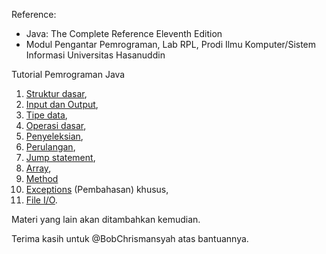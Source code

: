 Reference:

- Java: The Complete Reference Eleventh Edition
- Modul Pengantar Pemrograman, Lab RPL, Prodi Ilmu Komputer/Sistem Informasi Universitas Hasanuddin

Tutorial Pemrograman Java

1. [Struktur dasar](/struktur-dasar.md),
2. [Input dan Output](/io.md),
3. [Tipe data](/tipe-data.md),
4. [Operasi dasar](/operasi.md),
5. [Penyeleksian](/penyeleksian.md),
6. [Perulangan](/perulangan.md),
7. [Jump statement](/jump-statement.md),
8. [Array](/array.md),
9. [Method](/method.md)
10. [Exceptions](https://github.com/deovaliandro/error-handling) (Pembahasan)
    khusus,
11. [File I/O](/file-io.md).

Materi yang lain akan ditambahkan kemudian.

Terima kasih untuk @BobChrismansyah atas bantuannya.